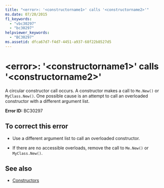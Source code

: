 ```yaml
---
title: "<error>: '<constructorname1>' calls '<constructorname2>'"
ms.date: 07/20/2015
f1_keywords: 
  - "vbc30297"
  - "bc30297"
helpviewer_keywords: 
  - "BC30297"
ms.assetid: dfca67d7-f4d7-4451-a937-68f22b8527d5
---
```

# \<error>: '\<constructorname1>' calls '\<constructorname2>'
A circular constructor call occurs. A constructor makes a call to `Me.New()` or `MyClass.New()`. One possible cause is an attempt to call an overloaded constructor with a different argument list.  
  
 **Error ID:** BC30297  
  
## To correct this error  
  
- Use a different argument list to call an overloaded constructor.  
  
- If there are no accessible overloads, remove the call to `Me.New()` or `MyClass.New()`.  
  
## See also

- [Constructors](~/docs/visual-basic/programming-guide/concepts/object-oriented-programming.md#constructors)
